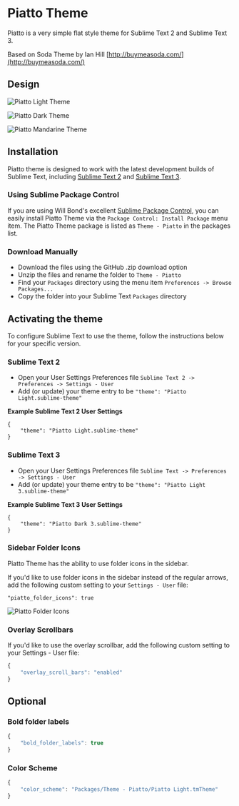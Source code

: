 # Piatto Theme

 Piatto is a very simple flat style theme for Sublime Text 2 and Sublime Text 3.

Based on Soda Theme by Ian Hill [http://buymeasoda.com/](http://buymeasoda.com/)

## Design

![Piatto Light Theme](https://raw.github.com/samuelrafo/Piatto/master/images/piatto_light.png)

![Piatto Dark Theme](https://raw.github.com/samuelrafo/Piatto/master/images/piatto_dark.png)

![Piatto Mandarine Theme](https://raw.github.com/samuelrafo/Piatto/master/images/piatto_mandarine.png)

## Installation

Piatto theme is designed to work with the latest development builds of Sublime Text, including [Sublime Text 2](http://www.sublimetext.com/dev) and [Sublime Text 3](http://www.sublimetext.com/3dev).

### Using Sublime Package Control

If you are using Will Bond's excellent [Sublime Package Control](http://wbond.net/sublime_packages/package_control), you can easily install Piatto Theme via the `Package Control: Install Package` menu item. The Piatto Theme package is listed as `Theme - Piatto` in the packages list.

### Download Manually

* Download the files using the GitHub .zip download option
* Unzip the files and rename the folder to `Theme - Piatto`
* Find your `Packages` directory using the menu item  `Preferences -> Browse Packages...`
* Copy the folder into your Sublime Text `Packages` directory

## Activating the theme

To configure Sublime Text to use the theme, follow the instructions below for your specific version.

### Sublime Text 2

* Open your User Settings Preferences file `Sublime Text 2 -> Preferences -> Settings - User`
* Add (or update) your theme entry to be `"theme": "Piatto Light.sublime-theme"`

**Example Sublime Text 2 User Settings**

    {
        "theme": "Piatto Light.sublime-theme"
    }

### Sublime Text 3

* Open your User Settings Preferences file `Sublime Text -> Preferences -> Settings - User`
* Add (or update) your theme entry to be `"theme": "Piatto Light 3.sublime-theme"`

**Example Sublime Text 3 User Settings**

    {
        "theme": "Piatto Dark 3.sublime-theme"
    }

### Sidebar Folder Icons

Piatto Theme has the ability to use folder icons in the sidebar.

If you'd like to use folder icons in the sidebar instead of the regular arrows, add the following custom setting to your `Settings - User` file:

    "piatto_folder_icons": true

![Piatto Folder Icons](https://raw.github.com/samuelrafo/Piatto/master/images/piatto_folder_icons.png)

### Overlay Scrollbars

If you'd like to use the overlay scrollbar, add the following custom setting to your Settings - User file:

```javascript
{
    "overlay_scroll_bars": "enabled"
}
```

## Optional


### Bold folder labels

```javascript
{
    "bold_folder_labels": true
}
```


### Color Scheme

```javascript
{
    "color_scheme": "Packages/Theme - Piatto/Piatto Light.tmTheme"
}
```
